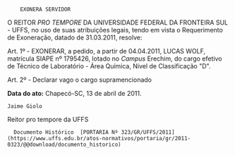         EXONERA SERVIDOR  

O REITOR  *PRO TEMPORE*  DA UNIVERSIDADE FEDERAL DA FRONTEIRA SUL - UFFS, no uso de suas atribuições legais, tendo em vista o Requerimento de Exoneração, datado de 31.03.2011, resolve:

 Art. 1º - EXONERAR, a pedido, a partir de 04.04.2011, LUCAS WOLF, matrícula SIAPE nº 1795426, lotado no  *Campus*  Erechim, do cargo efetivo de Técnico de Laboratório - Área Química, Nível de Classificação "D".

 Art. 2º - Declarar vago o cargo supramencionado

  

   **Data do ato:** Chapecó-SC, 13 de abril de 2011.   
 

    Jaime Giolo    
 Reitor pro tempore da UFFS 

      Documento Histórico  [PORTARIA Nº 323/GR/UFFS/2011](https://www.uffs.edu.br/atos-normativos/portaria/gr/2011-0323/@@download/documento_historico)     
      